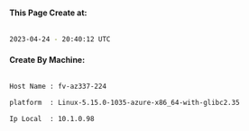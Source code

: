 
   
#### This Page Create at:

```bash

2023-04-24 - 20:40:12 UTC

```

#### Create By Machine:

```bash

Host Name : fv-az337-224

platform  : Linux-5.15.0-1035-azure-x86_64-with-glibc2.35

Ip Local  : 10.1.0.98

```


